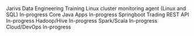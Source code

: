 Jarivs Data Engineering Training
Linux cluster monitoring agent (Linux and SQL) In-progress
Core Java Apps In-progress
Springboot Trading REST API In-progress
Hadoop/Hive In-progress
Spark/Scala In-progress
Cloud/DevOps In-progress

